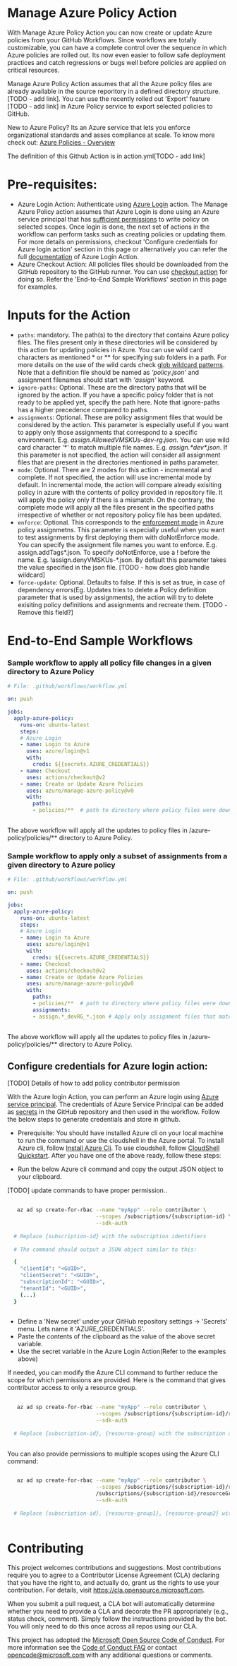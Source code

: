
# Manage Azure Policy Action

With Manage Azure Policy Action you can now create or update Azure policies from your GitHub Workflows. Since workflows are totally customizable, you can have a complete control over the sequence in which Azure policies are rolled out. Its now even easier to follow safe deployment practices and catch regressions or bugs well before policies are applied on  critical resources. 

Manage Azure Policy Action assumes that all the Azure policy files are already available in the source reporitory in a defined directory structure. [TODO - add link]. You can use the recently rolled out 'Export' feature [TODO - add link] in Azure Policy service to export selected policies to GitHub. 

New to Azure Policy? Its an Azure service that lets you enforce organizational standards and asses compliance at scale. To know more check out: [Azure Policies - Overview](https://docs.microsoft.com/en-us/azure/governance/policy/overview)

The definition of this Github Action is in action.yml[TODO - add link]


# Pre-requisites:
* Azure Login Action: Authenticate using [Azure Login](https://github.com/Azure/login)  action. The Manage Azure Policy action assumes that Azure Login is done using an Azure service principal that has [sufficient permissions](https://docs.microsoft.com/en-us/azure/governance/policy/overview#rbac-permissions-in-azure-policy) to write policy on selected scopes. Once login is done, the next set of actions in the workflow can perform tasks such as creating policies or updating them. For more details on permissions, checkout 'Configure credentials for Azure login action' section in this page  or alternatively you can refer the full [documentation](https://github.com/Azure/login) of Azure Login Action.
* Azure Checkout Action: All  policies files should be downloaded from the GitHub repository to the GitHub runner. You can use [checkout action](https://github.com/actions/checkout) for doing so. Refer the 'End-to-End Sample Workflows' section in this page for examples.



# Inputs for the Action

* `paths`: mandatory. The path(s) to the directory that contains Azure policy files. The files present only in these directories  will be considered by this action for updating policies in Azure. You can use wild card characters as mentioned * or ** for specifying sub folders in a path. For more details on the use of the wild cards check [glob wildcard patterns](https://facelessuser.github.io/wcmatch/glob/). Note that a definition file should be named as _'policy.json'_ and assignment filenames should start with _'assign'_ keyword.
* `ignore-paths`: Optional. These are the directory paths that will be ignored by the action. If you have a specific policy folder that is not ready to be applied yet, specify the path here. Note that ignore-paths has a higher precedence compared to paths.
* `assignments`: Optional. These are policy assignment files that would be considered by the action. This parameter is especially useful if you want to apply only those assignments that correspond to a specific environment. E.g. _assign.AllowedVMSKUs-dev-rg.json_. You can use wild card character '*' to match multiple file names. E.g. _assign.\*dev\*.json_. If this parameter is not specified, the action will consider all assignment files that are present in the directories mentioned in paths parameter.
* `mode`: Optional. There are 2 modes for this action - incremental and complete. If not specified, the action will use incremental mode by default. In incremental mode, the action will compare already exisiting policy in azure with the contents of policy provided in repository file. It will apply the policy only if there is a mismatch. On the contrary, the complete mode will apply all the files present in the specified paths irrespective of whether or not repository policy file has been updated.
* `enforce`: Optional. This corresponds to the [enforcement mode](https://docs.microsoft.com/en-us/azure/governance/policy/concepts/assignment-structure#enforcement-mode) in Azure policy assignmetns. This parameter is especially useful when you want to test assignments by first deploying them with doNotEnforce mode. You can specify the assignment file names you want to enforce. E.g. assign.addTags\*.json. To specify doNotEnforce, use a ! before the name. E.g. !assign.denyVMSKUs-*.json.  By default this parameter takes the value specified in the json file. [TODO - how does glob handle wildcard]
* `force-update`: Optional. Defaults to false. If this is set as true, in case of dependency errors(Eg. Updates tries to delete a Policy definition parameter that is used by assignments), the action will try to delete exisiting policy definitions and assignments and recreate them. [TODO -Remove this field?]


# End-to-End Sample Workflows

  
### Sample workflow to apply all  policy file changes in a given directory to Azure Policy


```yaml
# File: .github/workflows/workflow.yml

on: push

jobs:
  apply-azure-policy:    
    runs-on: ubuntu-latest
    steps:
    # Azure Login       
    - name: Login to Azure
      uses: azure/login@v1
      with:
        creds: ${{secrets.AZURE_CREDENTIALS}}  
    - name: Checkout
      uses: actions/checkout@v2 
    - name: Create or Update Azure Policies
      uses: azure/manage-azure-policy@v0
      with:      
        paths:                  
        - policies/**  # path to directory where policy files were downloaded in runner
        
```
The above workflow will apply all the updates to policy files in /azure-policy/policies/** directory to Azure Policy.


### Sample workflow to apply only a subset of assignments from a given directory to Azure policy


```yaml
# File: .github/workflows/workflow.yml

on: push

jobs:
  apply-azure-policy:    
    runs-on: ubuntu-latest
    steps:
    # Azure Login       
    - name: Login to Azure
      uses: azure/login@v1
      with:
        creds: ${{secrets.AZURE_CREDENTIALS}}  
    - name: Checkout
      uses: actions/checkout@v2 
    - name: Create or Update Azure Policies
      uses: azure/manage-azure-policy@v0
      with:      
        paths:                  
        - policies/**  # path to directory where policy files were downloaded in runner
        assignments:
        - assign.*_devRG_*.json # Apply only assignment files that match this pattern
        
```
The above workflow will apply all the updates to policy files in /azure-policy/policies/** directory to Azure Policy.


## Configure credentials for Azure login action:

[TODO] Details of how to add policy contributor permission

With the Azure login Action, you can perform an Azure login using [Azure service principal](https://docs.microsoft.com/en-us/azure/active-directory/develop/app-objects-and-service-principals). The credentials of Azure Service Principal can be added as [secrets](https://help.github.com/en/articles/virtual-environments-for-github-actions#creating-and-using-secrets-encrypted-variables) in the GitHub repository and then used in the workflow. Follow the below steps to generate credentials and store in github.


  * Prerequisite: You should have installed Azure cli on your local machine to run the command or use the cloudshell in the Azure portal. To install Azure cli, follow [Install Azure Cli](https://docs.microsoft.com/en-us/cli/azure/install-azure-cli?view=azure-cli-latest). To use cloudshell, follow [CloudShell Quickstart](https://docs.microsoft.com/en-us/azure/cloud-shell/quickstart). After you have one of the above ready, follow these steps: 
  
  
  * Run the below Azure cli command and copy the output JSON object to your clipboard.

[TODO] update commands to have proper permission..
```bash  
  
   az ad sp create-for-rbac --name "myApp" --role contributor \
                            --scopes /subscriptions/{subscription-id} \
                            --sdk-auth
                            
  # Replace {subscription-id} with the subscription identifiers
  
  # The command should output a JSON object similar to this:

  {
    "clientId": "<GUID>",
    "clientSecret": "<GUID>",
    "subscriptionId": "<GUID>",
    "tenantId": "<GUID>",
    (...)
  }
  
```
  * Define a 'New secret' under your GitHub repository settings -> 'Secrets' menu. Lets name it 'AZURE_CREDENTIALS'.
  * Paste the contents of the clipboard as the value of  the above secret variable.
  * Use the secret variable in the Azure Login Action(Refer to the examples above)


If needed, you can modify the Azure CLI command to further reduce the scope for which permissions are provided. Here is the command that gives contributor access to only a resource group.

```bash  
  
   az ad sp create-for-rbac --name "myApp" --role contributor \
                            --scopes /subscriptions/{subscription-id}/resourceGroups/{resource-group} \
                            --sdk-auth
                            
  # Replace {subscription-id}, {resource-group} with the subscription and resource group identifiers.
  
```

You can also provide permissions to multiple scopes using the Azure CLI command: 

```bash  
  
   az ad sp create-for-rbac --name "myApp" --role contributor \
                            --scopes /subscriptions/{subscription-id}/resourceGroups/{resource-group1} \
                            /subscriptions/{subscription-id}/resourceGroups/{resource-group2} \
                            --sdk-auth
                            
  # Replace {subscription-id}, {resource-group1}, {resource-group2} with the subscription and resource group identifiers.
  
```


# Contributing

This project welcomes contributions and suggestions.  Most contributions require you to agree to a
Contributor License Agreement (CLA) declaring that you have the right to, and actually do, grant us
the rights to use your contribution. For details, visit https://cla.opensource.microsoft.com.

When you submit a pull request, a CLA bot will automatically determine whether you need to provide
a CLA and decorate the PR appropriately (e.g., status check, comment). Simply follow the instructions
provided by the bot. You will only need to do this once across all repos using our CLA.

This project has adopted the [Microsoft Open Source Code of Conduct](https://opensource.microsoft.com/codeofconduct/).
For more information see the [Code of Conduct FAQ](https://opensource.microsoft.com/codeofconduct/faq/) or
contact [opencode@microsoft.com](mailto:opencode@microsoft.com) with any additional questions or comments.
